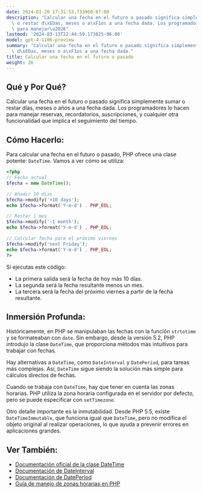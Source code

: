 ```yaml
---
date: 2024-01-20 17:31:53.733960-07:00
description: "Calcular una fecha en el futuro o pasado significa simplemente sumar\
  \ o restar d\xEDas, meses o a\xF1os a una fecha dada. Los programadores lo hacen\
  \ para manejar\u2026"
lastmod: '2024-03-13T22:44:59.173825-06:00'
model: gpt-4-1106-preview
summary: "Calcular una fecha en el futuro o pasado significa simplemente sumar o restar\
  \ d\xEDas, meses o a\xF1os a una fecha dada."
title: Calcular una fecha en el futuro o pasado
weight: 26
---
```


## Qué y Por Qué?
Calcular una fecha en el futuro o pasado significa simplemente sumar o restar días, meses o años a una fecha dada. Los programadores lo hacen para manejar reservas, recordatorios, suscripciones, y cualquier otra funcionalidad que implica el seguimiento del tiempo.

## Cómo Hacerlo:
Para calcular una fecha en el futuro o pasado, PHP ofrece una clase potente: `DateTime`. Vamos a ver cómo se utiliza:

```PHP
<?php
// Fecha actual
$fecha = new DateTime();

// Añadir 10 días
$fecha->modify('+10 days');
echo $fecha->format('Y-m-d') . PHP_EOL;

// Restar 1 mes
$fecha->modify('-1 month');
echo $fecha->format('Y-m-d') . PHP_EOL;

// Calcular fecha para el próximo viernes
$fecha->modify('next Friday');
echo $fecha->format('Y-m-d') . PHP_EOL;
?>
```

Si ejecutas este código:

- La primera salida será la fecha de hoy más 10 días.
- La segunda será la fecha resultante menos un mes.
- La tercera será la fecha del próximo viernes a partir de la fecha resultante.

## Inmersión Profunda:
Históricamente, en PHP se manipulaban las fechas con la función `strtotime` y se formateaban con `date`. Sin embargo, desde la versión 5.2, PHP introdujo la clase `DateTime`, que proporciona métodos más intuitivos para trabajar con fechas. 

Hay alternativas a `DateTime`, como `DateInterval` y `DatePeriod`, para tareas más complejas. Así, `DateTime` sigue siendo la solución más simple para cálculos directos de fechas.

Cuando se trabaja con `DateTime`, hay que tener en cuenta las zonas horarias. PHP utiliza la zona horaria configurada en el servidor por defecto, pero se puede especificar con `setTimezone`.

Otro detalle importante es la inmutabilidad. Desde PHP 5.5, existe `DateTimeImmutable`, que funciona igual que `DateTime`, pero no modifica el objeto original al realizar operaciones, lo que ayuda a prevenir errores en aplicaciones grandes.

## Ver También:

- [Documentación oficial de la clase DateTime](https://www.php.net/manual/es/class.datetime.php)
- [Documentación de DateInterval](https://www.php.net/manual/es/class.dateinterval.php)
- [Documentación de DatePeriod](https://www.php.net/manual/es/class.dateperiod.php)
- [Guía de manejo de zonas horarias en PHP](https://www.php.net/manual/es/timezones.php)
